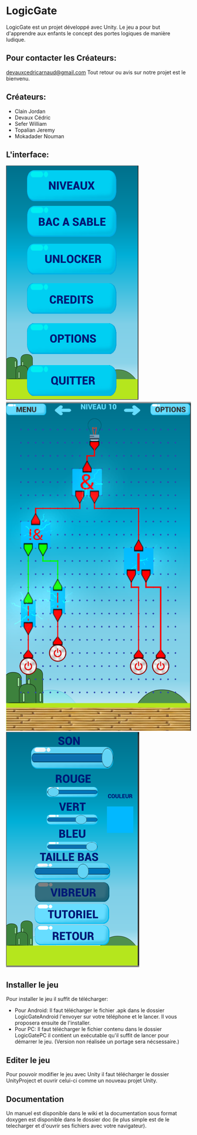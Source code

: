 # LogicGate
LogicGate est un projet développé avec Unity. Le jeu a pour but d'apprendre aux enfants 
le concept des portes logiques de manière ludique.

## Pour contacter les Créateurs: 
devauxcedricarnaud@gmail.com
Tout retour ou avis sur notre projet est le bienvenu.

## Créateurs:
* Clain Jordan
* Devaux Cédric
* Sefer William
* Topalian Jeremy
* Mokadader Nouman

## L'interface:

![](./Screenshot/menu.png?s=200 )
![](./Screenshot/jeu.png?s=200)
![](./Screenshot/options.png?s=200)
   
## Installer le jeu
Pour installer le jeu il suffit de télécharger:
* Pour Android: Il faut télécharger le fichier .apk dans le dossier LogicGateAndroid l'envoyer sur votre téléphone et le lancer. Il vous proposera ensuite de l'installer.
* Pour PC: Il faut télécharger le fichier contenu dans le dossier LogicGatePC il contient un exécutable qu'il suffit de lancer pour démarrer le jeu. (Version non réalisée un portage sera nécsessaire.)

## Editer le jeu
Pour pouvoir modifier le jeu avec Unity il faut télécharger le dossier UnityProject et ouvrir celui-ci comme un nouveau projet Unity.

## Documentation
Un manuel est disponible dans le wiki et la documentation sous format doxygen est disponible dans le dossier doc (le plus simple est de le telecharger et d'ouvrir ses fichiers avec votre navigateur).
